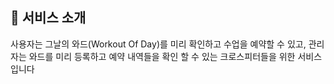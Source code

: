 ## 🔎 서비스 소개

사용자는 그날의 와드(Workout Of Day)를 미리 확인하고 수업을 예약할 수 있고, 관리자는 와드를 미리 등록하고 예약 내역들을 확인 할 수 있는 크로스피터들을 위한 서비스 입니다
